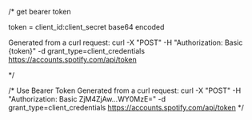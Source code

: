 /* get bearer token

token = client_id:client_secret base64 encoded

Generated from a curl request: 
curl -X \"POST\" -H \"Authorization: Basic {token}" -d grant_type=client_credentials https://accounts.spotify.com/api/token



*/

/*
Use Bearer Token
Generated from a curl request: 
curl -X \"POST\" -H \"Authorization: Basic ZjM4ZjAw...WY0MzE=\" -d grant_type=client_credentials https://accounts.spotify.com/api/token
*/